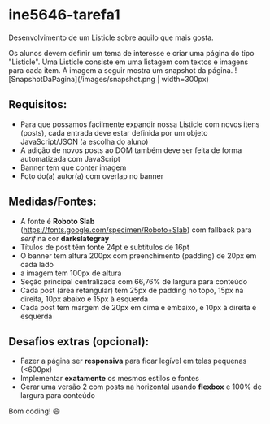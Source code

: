 # ine5646-tarefa1
Desenvolvimento de um Listicle sobre aquilo que mais gosta.

Os alunos devem definir um tema de interesse e criar uma página do tipo "Listicle".
Uma Listicle consiste em uma listagem com textos e imagens para cada item.
A imagem a seguir mostra um snapshot da página.
![SnapshotDaPagina](/images/snapshot.png | width=300px)

## Requisitos:
* Para que possamos facilmente expandir nossa Listicle com novos itens (posts), cada entrada deve estar definida por um objeto JavaScript/JSON (a escolha do aluno)
* A adição de novos posts ao DOM também deve ser feita de forma automatizada com JavaScript
* Banner tem que conter imagem
* Foto do(a) autor(a) com overlap no banner

## Medidas/Fontes:
* A fonte é **Roboto Slab** (https://fonts.google.com/specimen/Roboto+Slab) com fallback para *serif* na cor **darkslategray**
* Títulos de post têm fonte 24pt e subtítulos de 16pt
* O banner tem altura 200px com preenchimento (padding) de 20px em cada lado
* a imagem tem 100px de altura
* Seção principal centralizada com 66,76% de largura para conteúdo
* Cada post (área retangular) tem 25px de padding no topo, 15px na direita, 10px abaixo e 15px à esquerda
* Cada post tem margem de 20px em cima e embaixo, e 10px à direita e esquerda

## Desafios extras (opcional):
* Fazer a página ser **responsiva** para ficar legível em telas pequenas (<600px)
* Implementar **exatamente** os mesmos estilos e fontes
* Gerar uma versão 2 com posts na horizontal usando **flexbox** e 100% de largura para conteúdo

Bom coding! :smile:
